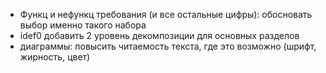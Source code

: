 - Функц и нефункц требования (и все остальные цифры): обосновать выбор именно такого набора
- idef0 добавить 2 уровень декомпозиции для основных разделов
- диаграммы: повысить читаемость текста, где это возможно (шрифт, жирность, цвет)